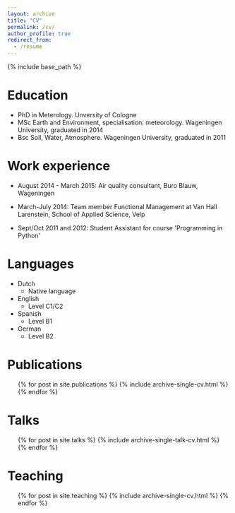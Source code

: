 ```yaml
---
layout: archive
title: "CV"
permalink: /cv/
author_profile: true
redirect_from:
  - /resume
---
```


{% include base_path %}

Education
======
* PhD in Meterology. Unversity of Cologne 
* MSc Earth and Environment, specialisation: meteorology. Wageningen University, graduated in 2014
* Bsc Soil, Water, Atmosphere. Wageningen University, graduated in 2011

Work experience
======
* August 2014 - March 2015: Air quality consultant, Buro Blauw, Wageningen
  
* March-July 2014: Team member Functional Management at Van Hall Larenstein, School of Applied Science, Velp
  
* Sept/Oct 2011 and 2012: Student Assistant for course 'Programming in Python'
  
  
Languages
======
* Dutch
  * Native language
* English
  * Level C1/C2
* Spanish
  * Level B1
* German
  * Level B2

Publications
======
  <ul>{% for post in site.publications %}
    {% include archive-single-cv.html %}
  {% endfor %}</ul>
  
Talks
======
  <ul>{% for post in site.talks %}
    {% include archive-single-talk-cv.html %}
  {% endfor %}</ul>
  
Teaching
======
  <ul>{% for post in site.teaching %}
    {% include archive-single-cv.html %}
  {% endfor %}</ul>
  
